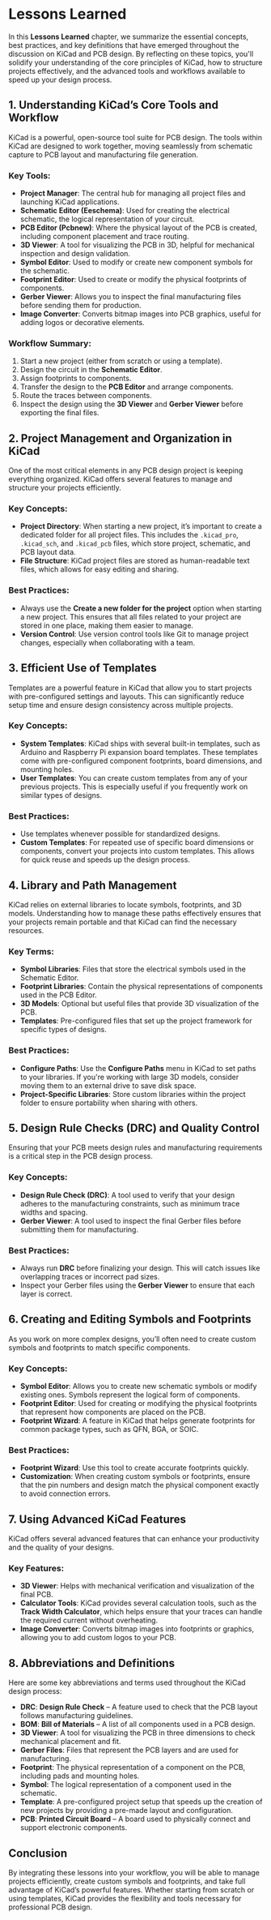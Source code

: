 # Lessons Learned

In this **Lessons Learned** chapter, we summarize the essential concepts, best practices, and key definitions that have emerged throughout the discussion on KiCad and PCB design. By reflecting on these topics, you'll solidify your understanding of the core principles of KiCad, how to structure projects effectively, and the advanced tools and workflows available to speed up your design process.

## 1. **Understanding KiCad’s Core Tools and Workflow**

KiCad is a powerful, open-source tool suite for PCB design. The tools within KiCad are designed to work together, moving seamlessly from schematic capture to PCB layout and manufacturing file generation. 

### Key Tools:
- **Project Manager**: The central hub for managing all project files and launching KiCad applications.
- **Schematic Editor (Eeschema)**: Used for creating the electrical schematic, the logical representation of your circuit.
- **PCB Editor (Pcbnew)**: Where the physical layout of the PCB is created, including component placement and trace routing.
- **3D Viewer**: A tool for visualizing the PCB in 3D, helpful for mechanical inspection and design validation.
- **Symbol Editor**: Used to modify or create new component symbols for the schematic.
- **Footprint Editor**: Used to create or modify the physical footprints of components.
- **Gerber Viewer**: Allows you to inspect the final manufacturing files before sending them for production.
- **Image Converter**: Converts bitmap images into PCB graphics, useful for adding logos or decorative elements.

### Workflow Summary:
1. Start a new project (either from scratch or using a template).
2. Design the circuit in the **Schematic Editor**.
3. Assign footprints to components.
4. Transfer the design to the **PCB Editor** and arrange components.
5. Route the traces between components.
6. Inspect the design using the **3D Viewer** and **Gerber Viewer** before exporting the final files.

## 2. **Project Management and Organization in KiCad**

One of the most critical elements in any PCB design project is keeping everything organized. KiCad offers several features to manage and structure your projects efficiently.

### Key Concepts:
- **Project Directory**: When starting a new project, it’s important to create a dedicated folder for all project files. This includes the `.kicad_pro`, `.kicad_sch`, and `.kicad_pcb` files, which store project, schematic, and PCB layout data.
- **File Structure**: KiCad project files are stored as human-readable text files, which allows for easy editing and sharing.

### Best Practices:
- Always use the **Create a new folder for the project** option when starting a new project. This ensures that all files related to your project are stored in one place, making them easier to manage.
- **Version Control**: Use version control tools like Git to manage project changes, especially when collaborating with a team.



## 3. **Efficient Use of Templates**

Templates are a powerful feature in KiCad that allow you to start projects with pre-configured settings and layouts. This can significantly reduce setup time and ensure design consistency across multiple projects.

### Key Concepts:
- **System Templates**: KiCad ships with several built-in templates, such as Arduino and Raspberry Pi expansion board templates. These templates come with pre-configured component footprints, board dimensions, and mounting holes.
- **User Templates**: You can create custom templates from any of your previous projects. This is especially useful if you frequently work on similar types of designs.

### Best Practices:
- Use templates whenever possible for standardized designs.
- **Custom Templates**: For repeated use of specific board dimensions or components, convert your projects into custom templates. This allows for quick reuse and speeds up the design process.

## 4. **Library and Path Management**

KiCad relies on external libraries to locate symbols, footprints, and 3D models. Understanding how to manage these paths effectively ensures that your projects remain portable and that KiCad can find the necessary resources.

### Key Terms:
- **Symbol Libraries**: Files that store the electrical symbols used in the Schematic Editor.
- **Footprint Libraries**: Contain the physical representations of components used in the PCB Editor.
- **3D Models**: Optional but useful files that provide 3D visualization of the PCB.
- **Templates**: Pre-configured files that set up the project framework for specific types of designs.

### Best Practices:
- **Configure Paths**: Use the **Configure Paths** menu in KiCad to set paths to your libraries. If you're working with large 3D models, consider moving them to an external drive to save disk space.
- **Project-Specific Libraries**: Store custom libraries within the project folder to ensure portability when sharing with others.

## 5. **Design Rule Checks (DRC) and Quality Control**

Ensuring that your PCB meets design rules and manufacturing requirements is a critical step in the PCB design process.

### Key Concepts:
- **Design Rule Check (DRC)**: A tool used to verify that your design adheres to the manufacturing constraints, such as minimum trace widths and spacing.
- **Gerber Viewer**: A tool used to inspect the final Gerber files before submitting them for manufacturing.

### Best Practices:
- Always run **DRC** before finalizing your design. This will catch issues like overlapping traces or incorrect pad sizes.
- Inspect your Gerber files using the **Gerber Viewer** to ensure that each layer is correct.

## 6. **Creating and Editing Symbols and Footprints**

As you work on more complex designs, you’ll often need to create custom symbols and footprints to match specific components.

### Key Concepts:
- **Symbol Editor**: Allows you to create new schematic symbols or modify existing ones. Symbols represent the logical form of components.
- **Footprint Editor**: Used for creating or modifying the physical footprints that represent how components are placed on the PCB.
- **Footprint Wizard**: A feature in KiCad that helps generate footprints for common package types, such as QFN, BGA, or SOIC.

### Best Practices:
- **Footprint Wizard**: Use this tool to create accurate footprints quickly.
- **Customization**: When creating custom symbols or footprints, ensure that the pin numbers and design match the physical component exactly to avoid connection errors.

## 7. **Using Advanced KiCad Features**

KiCad offers several advanced features that can enhance your productivity and the quality of your designs.

### Key Features:
- **3D Viewer**: Helps with mechanical verification and visualization of the final PCB.
- **Calculator Tools**: KiCad provides several calculation tools, such as the **Track Width Calculator**, which helps ensure that your traces can handle the required current without overheating.
- **Image Converter**: Converts bitmap images into footprints or graphics, allowing you to add custom logos to your PCB.

## 8. **Abbreviations and Definitions**

Here are some key abbreviations and terms used throughout the KiCad design process:

- **DRC**: **Design Rule Check** – A feature used to check that the PCB layout follows manufacturing guidelines.
- **BOM**: **Bill of Materials** – A list of all components used in a PCB design.
- **3D Viewer**: A tool for visualizing the PCB in three dimensions to check mechanical placement and fit.
- **Gerber Files**: Files that represent the PCB layers and are used for manufacturing.
- **Footprint**: The physical representation of a component on the PCB, including pads and mounting holes.
- **Symbol**: The logical representation of a component used in the schematic.
- **Template**: A pre-configured project setup that speeds up the creation of new projects by providing a pre-made layout and configuration.
- **PCB**: **Printed Circuit Board** – A board used to physically connect and support electronic components.

## Conclusion

By integrating these lessons into your workflow, you will be able to manage projects efficiently, create custom symbols and footprints, and take full advantage of KiCad’s powerful features. Whether starting from scratch or using templates, KiCad provides the flexibility and tools necessary for professional PCB design.